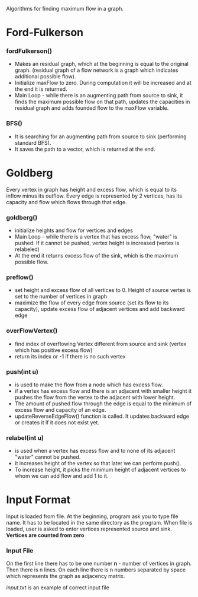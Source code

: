 Algorithms for finding maximum flow in a graph.

# Ford-Fulkerson

### fordFulkerson()
* Makes an residual graph, which at the beginning is equal to the original graph. (residual graph of a flow network is a graph which indicates additional possible flow).
* Initialize maxFlow to zero. During computation it will be increased and at the end it is returned.
* Main Loop - while there is an augmenting path from source to sink, it finds the maximum possible flow on that path, updates the capacities in residual graph and adds founded flow to the maxFlow variable.

### BFS()
* It is searching for an augmenting path from source to sink (performing standard BFS).
* It saves the path to a vector, which is returned at the end.


# Goldberg

Every vertex in graph has height and excess flow, which is equal to its inflow minus its outflow.
Every edge is represented by 2 vertices, has its capacity and flow which flows through that edge.

### goldberg()
* initialize heights and flow for vertices and edges
* Main Loop - while there is a vertex that has excess flow, "water" is pushed. If it cannot be pushed, vertex height is increased (vertex is relabeled)
* At the end it returns excess flow of the sink, which is the maximum possible flow.

### preflow()
* set height and excess flow of all vertices to 0. Height of source vertex is set to the number of vertices in graph
* maximize the flow of every edge from source (set its flow to its capacity), update excess flow of adjacent vertices and add backward edge

### overFlowVertex()
* find index of overflowing Vertex different from source and sink (vertex which has positive excess flow)
* return its index or -1 if there is no such vertex

### push(int u)
* is used to make the flow from a node which has excess flow.
* if a vertex has excess flow and there is an adjacent with smaller height it pushes the flow from the vertex to the adjacent with lower height.
* The amount of pushed flow through the edge is equal to the minimum of excess flow and capacity of an edge.
* updateReverseEdgeFlow() function is called. It updates backward edge or creates it if it does not exist yet.

### relabel(int u)
* is used when a vertex has excess flow and to none of its adjacent "water" cannot be pushed. 
* it increases height of the vertex so that later we can perform push(). 
* To increase height, it picks the minimum height of adjacent vertices to whom we can add flow and add 1 to it.


# Input Format
Input is loaded from file.
At the beginning, program ask you to type file name. It has to be located in the same directory as the program.
When file is loaded, user is asked to enter vertices represented source and sink. **Vertices are counted from zero**

### Input File
On the first line there has to be one number **n** - number of vertices in graph.
Then there is n lines. On each line there is n numbers separated by space which represents the graph as adjacency matrix.

*input.txt* is an example of correct input file
